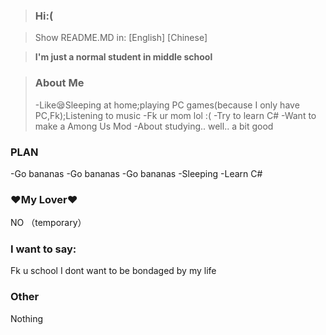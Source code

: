 >### Hi:(

>Show README.MD in:
>[English]
>[Chinese]


>**I'm just a normal student in middle school**

>### About Me
>-Like😪Sleeping at home;playing PC games(because I only have PC,Fk);Listening to music
>-Fk ur mom lol :(
-Try to learn C#
-Want to make a Among Us Mod
-About studying.. well.. a bit good

### PLAN
-Go bananas
-Go bananas
-Go bananas
-Sleeping
-Learn C#

### ❤My Lover❤
NO （temporary）

### I want to say:
Fk u school
I dont want to be bondaged by my life

### Other
Nothing
